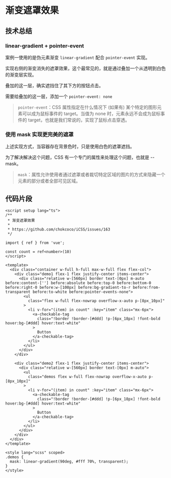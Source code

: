 # 渐变遮罩效果

## 技术总结

### linear-gradient + pointer-event

案例一使用的是伪元素渐变 `linear-gradient` 配合 `pointer-event` 实现。

实现右侧的渐变消失的遮罩效果，这个最常见的，就是通过叠加一个从透明到白色的渐变层实现。

叠加的这一层，确实遮挡住了其下方的按钮点击。

需要给叠加的这一层，添加一个 `pointer-event: none`

> `pointer-event`：CSS 属性指定在什么情况下 (如果有) 某个特定的图形元素可以成为鼠标事件的 target。当值为 none 时，元素永远不会成为鼠标事件的 target，也就是我们常说的，实现了鼠标点击穿透。

### 使用 mask 实现更完美的遮罩

上述实现方式，当容器存在背景色时，只是使用白色的遮罩遮挡。

为了解决解决这个问题，CSS 有一个专门的属性来处理这个问题，也就是 -- mask。

> `mask`：属性允许使用者通过遮罩或者裁切特定区域的图片的方式来隐藏一个元素的部分或者全部可见区域。

## 代码片段
``` vue
<script setup lang="ts">
/**
 * 渐变遮罩效果
 *
 * https://github.com/chokcoco/iCSS/issues/163
 */

import { ref } from 'vue';

const count = ref<number>(10)
</script>

<template>
  <div class="container w-full h-full max-w-full flex flex-col">
    <div class="demo1 flex-1 flex justify-center items-center">
      <div class="relative w-[560px] border text-[0px] m-auto before:content-[''] before:absolute before:top-0 before:bottom-0 before:right-0 before:w-[100px] before:bg-gradient-to-r before:from-transparent before:to-white before:pointer-events-none">
        <ul
          class="flex w-full flex-nowrap overflow-x-auto p-[8px_10px]"
        >
          <li v-for="(item) in count" :key="item" class="mx-6px">
            <a-checkable-tag
              class="!border !border-[#ddd] !p-[6px_18px] !font-bold hover:bg-[#ddd] hover:text-white"
            >
              Button
            </a-checkable-tag>
          </li>
        </ul>
      </div>
    </div>

    <div class="demo2 flex-1 flex justify-center items-center">
      <div class="relative w-[560px] border text-[0px] m-auto">
        <ul
          class="demos flex w-full flex-nowrap overflow-x-auto p-[8px_10px]"
        >
          <li v-for="(item) in count" :key="item" class="mx-6px">
            <a-checkable-tag
              class="!border !border-[#ddd] !p-[6px_18px] !font-bold hover:bg-[#ddd] hover:text-white"
            >
              Button
            </a-checkable-tag>
          </li>
        </ul>
      </div>
    </div>
  </div>
</template>

<style lang="scss" scoped>
.demos {
  mask: linear-gradient(90deg, #fff 70%, transparent);
}
</style>
```